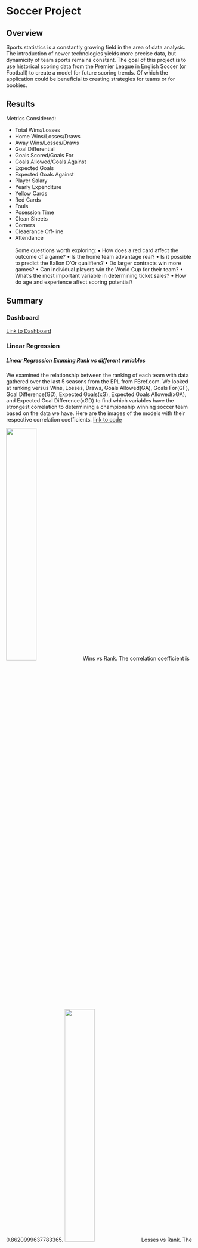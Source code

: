 # Soccer Project
## Overview
Sports statistics is a constantly growing field in the area of data analysis. The introduction of newer technologies yields more precise data, but dynamicity of team sports remains constant. The goal of this project is to use historical scoring data from the Premier League in English Soccer (or Football) to create a model for future scoring trends. Of which the application could be beneficial to creating strategies for teams or for bookies. 
## Results
Metrics Considered:
- Total Wins/Losses
- Home Wins/Losses/Draws
- Away Wins/Losses/Draws
- Goal Differential
- Goals Scored/Goals For
- Goals Allowed/Goals Against
- Expected Goals
- Expected Goals Against
- Player Salary
- Yearly Expenditure
- Yellow Cards
- Red Cards
- Fouls 
- Posession Time
- Clean Sheets
- Corners
- Cleaerance Off-line
- Attendance
<br/><br/>
Some questions worth exploring:
•	How does a red card affect the outcome of a game?
•	Is the home team advantage real?
•	Is it possible to predict the Ballon D’Or qualifiers?
•	Do larger contracts win more games?
•	Can individual players win the World Cup for their team?
•	What’s the most important variable in determining ticket sales?
•	How do age and experience affect scoring potential?

## Summary

### Dashboard
[Link to Dashboard](https://public.tableau.com/app/profile/edwin.yu7780/viz/EnglishPremierLeagueAnalytics/EPLAnalytics?publish=yes)

### Linear Regression

##### Linear Regression Examing Rank vs different variables

We examined the relationship between the ranking of each team with data gathered over the last 5 seasons from the EPL from FBref.com. We looked at ranking versus Wins, Losses, Draws, Goals Allowed(GA), Goals For(GF), Goal Difference(GD), Expected Goals(xG), Expected Goals Allowed(xGA), and Expected Goal Difference(xGD) to find which variables have the strongest correlation to determining a championship winning soccer team based on the data we have. Here are the images of the models with their respective correlation coefficients. [link to code](https://github.com/Trevor-Jackson94/soccer_project/tree/main/linear_regressions)

<img src = "https://github.com/Trevor-Jackson94/soccer_project/blob/5bb8234290b07a7417bf366ae9b33e79bfc40a63/images/Wins_linear_regression.png" width=40% height=40%>
Wins vs Rank. The correlation coefficient is 0.8620999637783365.

<img src = "https://github.com/Trevor-Jackson94/soccer_project/blob/5bb8234290b07a7417bf366ae9b33e79bfc40a63/images/Losses_linear_regression.png" width=40% height=40%>
Losses vs Rank. The correlation coefficient is 0.8348513553758536.

<img src = "https://github.com/Trevor-Jackson94/soccer_project/blob/64efa183b6d99836ff59261465eb2bedf2d6d33e/images/Draws_linear_regression.png" width=40% height=40%>

Draws vs Rank. The correlation coefficient is 0.055343155643351016.

<img src = "https://github.com/Trevor-Jackson94/soccer_project/blob/5bb8234290b07a7417bf366ae9b33e79bfc40a63/images/GF_linear_regression.png" width=40% height=40%>

Goals For vs Rank. The correlation coefficient is 0.7705022107897.

<img src = "https://github.com/Trevor-Jackson94/soccer_project/blob/5bb8234290b07a7417bf366ae9b33e79bfc40a63/images/GA_linear_regression.png" width=40% height=40%>

Goals Allowed vs Rank. The correlation coefficient is 0.6937529314293645.

<img src = "https://github.com/Trevor-Jackson94/soccer_project/blob/5bb8234290b07a7417bf366ae9b33e79bfc40a63/images/GD_linear_regression.png" width=40% height=40%>

Goal Difference vs Rank. The correlation coefficient is 0.8528223298536382.

<img src = "https://github.com/Trevor-Jackson94/soccer_project/blob/5bb8234290b07a7417bf366ae9b33e79bfc40a63/images/xG_linear_regression.png" width=40% height=40%>

Expected Goals vs Rank. The correlation coefficient is 0.6722410724460481.

<img src = "https://github.com/Trevor-Jackson94/soccer_project/blob/5bb8234290b07a7417bf366ae9b33e79bfc40a63/images/xGA_linear_regression.png" width=40% height=40%>

Expected Goals Allowed vs Rank. The correlation coefficient is 0.6086576422147334.

<img src = "https://github.com/Trevor-Jackson94/soccer_project/blob/5bb8234290b07a7417bf366ae9b33e79bfc40a63/images/xGD_linear_regression.png" width=40% height=40%>

Expected Goal Difference vs Rank. The correlation coefficient is 0.728149070668735.

<img src = "https://github.com/Trevor-Jackson94/soccer_project/blob/b6235d0482080e0c49fb7024de9b288af2f1e2db/images/Attendance_linear_regression.png" width=40% height=40%>

Attendance vs Rank. The correlation coeffficient is 0.15846314148638874.

#### Mulitple Linear Regression to predict points

![image](https://user-images.githubusercontent.com/102786356/189578018-a3e31e64-3b34-4f80-9400-52b7311c0b0f.png)

* This linear regression is based on using 3 attributes (years, squad, and goal difference) from the dataset to predict points. 

<br/><br/>
![image](https://user-images.githubusercontent.com/102786356/189578555-1411772d-94b2-43ec-9f5e-a053c908d0f2.png)
![image](https://user-images.githubusercontent.com/102786356/189578805-a3792d11-d7ca-4dbf-b755-530d49f30d9b.png)

* The years and squad columns are converted from categorical to numerical variables since linear regression assumes all independent variables are numerical

<br/><br/>
![image](https://user-images.githubusercontent.com/102786356/189579805-eb58cd04-9398-4f13-b815-730cf80211fd.png)

![image](https://user-images.githubusercontent.com/102786356/189579029-1b4d1df8-3ed0-48c0-b4e4-775a13dfecaa.png)

* Per the above image, the data is split into 80% train and 20% test. The model is trained and the prediction on the test data
is made. The model returns an intercept of about 51.95, root mean squared error of 0.89 and coefficients 0.28, 0.02, 0.68 for the attributes.

<br/><br/>
![image](https://user-images.githubusercontent.com/102786356/189579675-bc829ad9-3817-4e95-9ca3-1001325a5b1b.png)

* The above image highlights the actual points vs the predicted points 


<br/><br/>
#### Mulitple Linear Regression to predict wins
* The same dataset and attributes are used to predict wins. The dataset is split into 80-20 again and the prediction is made. 

![image](https://user-images.githubusercontent.com/102786356/189581047-f90e3d1c-8f76-42cd-944e-e3886e5b97bb.png)
![image](https://user-images.githubusercontent.com/102786356/189581192-5b4b3e21-a991-4ec5-843c-1c5b33b424ca.png)

* The model returns an intercept of about 14.39, root mean squared error of 0.83 and coefficients 0.08, 0.01, 0.21 for the attributes.

<br/><br/>
![image](https://user-images.githubusercontent.com/102786356/189581867-0be3a504-d5f5-4c35-b9b5-040d7b10d8ff.png)

* The above image highlights the actual wins vs the predicted wins. 

<br/><br/>
#### Mulitple Linear Regression to predict loss
* The same dataset and attributes are used to predict losses. The dataset is split into 80-20 again and the prediction is made.

![image](https://user-images.githubusercontent.com/102786356/189581047-f90e3d1c-8f76-42cd-944e-e3886e5b97bb.png)
![image](https://user-images.githubusercontent.com/102786356/189582629-c9f596f5-7b80-4462-a825-2a4716111e02.png)

* The model returns an intercept of about 14.83, root mean squared error of 0.78 and coefficients -0.12, 0.01, -0.18 for the attributes.

<br/><br/>
![image](https://user-images.githubusercontent.com/102786356/189582969-12d9fede-6646-4eb0-8d7c-97c3fbc963b5.png)

* The above image highlights the actual wins vs the predicted losses. 


<br/><br/>
## Data
-	https://data.world/chas/2018-2019-premier-league-matches/workspace/file?filename=2018-2019.csv
-	https://fbref.com/en/comps/9/1992-1993/1992-1993-Premier-League-Stats
-	https://www.gracenote.com/sports/global-sports-data/
<br/>
	o	Not sure if this is free
-	https://www.kaggle.com/datasets/abecklas/fifa-world-cup
<br/>
	o	Not Reliable
-	https://www.kaggle.com/datasets/zaeemnalla/premier-league
<br/>
	o	Premier League Team Data
-	https://www.kaggle.com/datasets/hikne707/big-five-european-soccer-leagues



## Presentation Link
[Our working presentation can be found here](https://docs.google.com/presentation/d/1BjmEo1WhOjyOX7m9EqW2_N1Lzji-09dv/edit#slide=id.p16)
<br/><br/>
## File Directory
-	res
	-	Resources folder; stores the data files used to create the prediction model
-	tools
	-	Convenience directory; contains the SQL database
-	linear_regressions
	-	Visualizations folder; linear regressions performed on league statistics
-	samples
	-	Misc. directory; other potentially relevant material
-	doc
	-	Documents directory; contains readme and presentation documents
